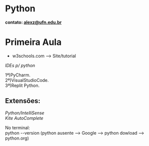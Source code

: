 # Python
 **contato: alexz@ufn.edu.br**
# **Primeira Aula**

- w3schools.com --> Site/tutorial

*IDEs p/ python*

1ª)PyCharm.  
2ª)VisualStudioCode.  
3ª)Replit Python.  

## Extensões:
*Python/IntelliSense*  
*Kite AutoComplete*  

No terminal:  
python --version
(python ausente --> Google --> python dowload --> python.org)  
